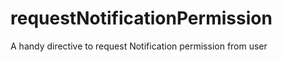 requestNotificationPermission
=============================

A handy directive to request Notification permission from user
